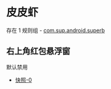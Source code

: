 # 皮皮虾

存在 1 规则组 - [com.sup.android.superb](/src/apps/com.sup.android.superb.ts)

## 右上角红包悬浮窗

默认禁用

- [快照-0](https://i.gkd.li/import/13624220)
